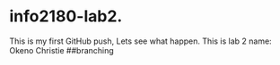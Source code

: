 # info2180-lab2.
This is my first GitHub push, Lets see what happen.
This is lab 2 name: Okeno Christie
##branching